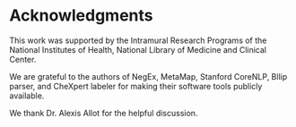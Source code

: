 # Acknowledgments

This work was supported by the Intramural Research Programs of the National Institutes of Health, National Library of Medicine and Clinical Center.

We are grateful to the authors of NegEx, MetaMap, Stanford CoreNLP, Bllip parser, and CheXpert labeler for making their software tools publicly available.

We thank Dr. Alexis Allot for the helpful discussion.
